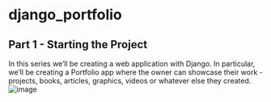 # django_portfolio

## Part 1 - Starting the Project
In this series we’ll be creating a web application with Django. In particular, we’ll be creating a Portfolio app where the owner can showcase their work - projects, books, articles, graphics, videos or whatever else they created.
![image](https://github.com/user-attachments/assets/0bdae71f-07a4-4ce2-b409-61422259b7cb)
